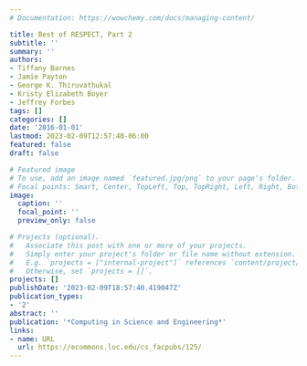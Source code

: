 ```yaml
---
# Documentation: https://wowchemy.com/docs/managing-content/

title: Best of RESPECT, Part 2
subtitle: ''
summary: ''
authors:
- Tiffany Barnes
- Jamie Payton
- George K. Thiruvathukal
- Kristy Elizabeth Boyer
- Jeffrey Forbes
tags: []
categories: []
date: '2016-01-01'
lastmod: 2023-02-09T12:57:40-06:00
featured: false
draft: false

# Featured image
# To use, add an image named `featured.jpg/png` to your page's folder.
# Focal points: Smart, Center, TopLeft, Top, TopRight, Left, Right, BottomLeft, Bottom, BottomRight.
image:
  caption: ''
  focal_point: ''
  preview_only: false

# Projects (optional).
#   Associate this post with one or more of your projects.
#   Simply enter your project's folder or file name without extension.
#   E.g. `projects = ["internal-project"]` references `content/project/deep-learning/index.md`.
#   Otherwise, set `projects = []`.
projects: []
publishDate: '2023-02-09T18:57:40.419047Z'
publication_types:
- '2'
abstract: ''
publication: '*Computing in Science and Engineering*'
links:
- name: URL
  url: https://ecommons.luc.edu/cs_facpubs/125/
---
```

